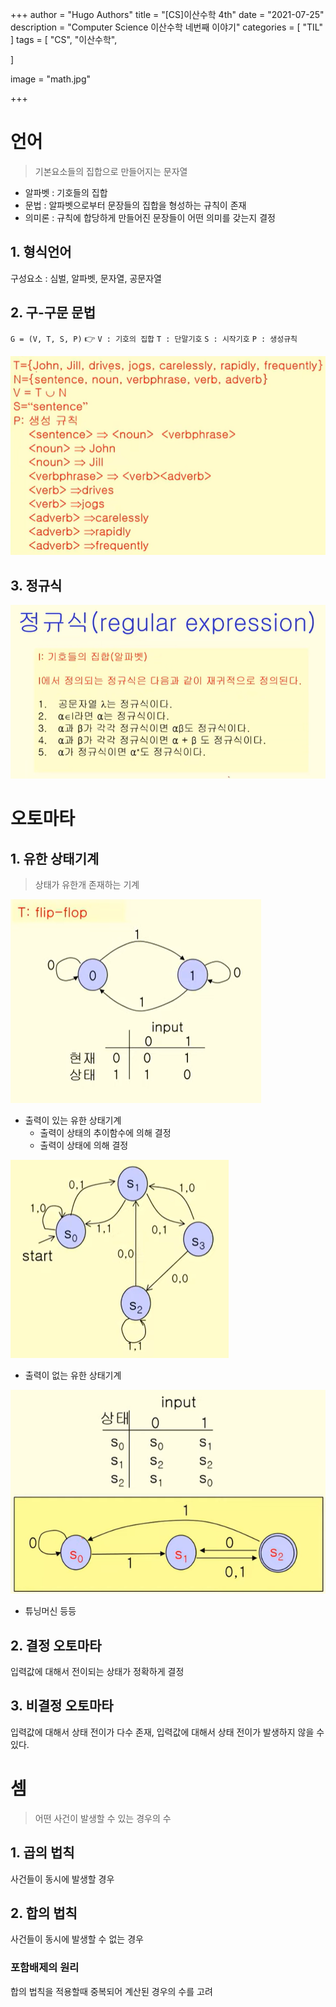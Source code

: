 +++
author = "Hugo Authors"
title = "[CS]이산수학 4th"
date = "2021-07-25"
description = "Computer Science 이산수학 네번째 이야기"
categories = [
    "TIL"
]
tags = [
    "CS", "이산수학",

]

image = "math.jpg"

+++

# 언어

> 기본요소들의 집합으로 만들어지는 문자열

* 알파벳 : 기호들의 집합
* 문법 : 알파벳으로부터 문장들의 집합을 형성하는 규칙이 존재
* 의미론 : 규칙에 합당하게 만들어진 문장들이 어떤 의미를 갖는지 결정

## 1. 형식언어

구성요소 : 심벌, 알파벳, 문자열, 공문자열

## 2. 구-구문 문법

`G = (V, T, S, P)` 👉 `V : 기호의 집합` `T : 단말기호` `S : 시작기호` `P : 생성규칙`

![](문법.PNG)

## 3. 정규식

![](정규식.PNG)

# 오토마타

## 1. 유한 상태기계

> 상태가 유한개 존재하는 기계

![](유한상태기계.png)

* 출력이 있는 유한 상태기계
  * 출력이 상태의 추이함수에 의해 결정
  * 출력이 상태에 의해 결정

![](출력있음.png)

* 출력이 없는 유한 상태기계

![](출력없음.png)

* 튜닝머신 등등

## 2. 결정 오토마타

입력값에 대해서 전이되는 상태가 정확하게 결정

## 3. 비결정 오토마타

입력값에 대해서 상태 전이가 다수 존재, 입력값에 대해서 상태 전이가 발생하지 않을 수 있다.

# 셈

> 어떤 사건이 발생할 수 있는 경우의 수

## 1. 곱의 법칙

사건들이 동시에 발생할 경우

## 2. 합의 법칙

사건들이 동시에 발생할 수 없는 경우

### 포함배제의 원리

합의 법칙을 적용할때 중복되어 계산된 경우의 수를 고려